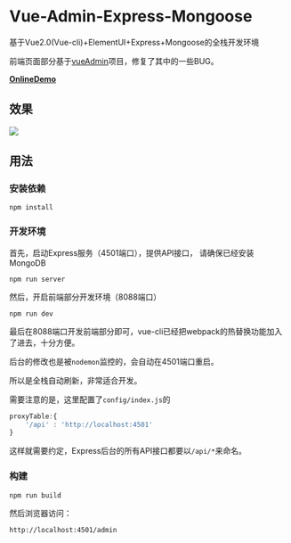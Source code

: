 # Vue-Admin-Express-Mongoose
基于Vue2.0(Vue-cli)+ElementUI+Express+Mongoose的全栈开发环境

前端页面部分基于[vueAdmin](https://github.com/taylorchen709/vueAdmin)项目，修复了其中的一些BUG。

**[OnlineDemo](http://admin.eamonn.cn/admin)**

## 效果
![](http://ww1.sinaimg.cn/large/71d81503ly1fczkd9h6ioj21kw0rudii)

## 用法
### 安装依赖
```
npm install
```
### 开发环境
首先，启动Express服务（4501端口），提供API接口，
请确保已经安装MongoDB
```
npm run server
```
然后，开启前端部分开发环境（8088端口）
```
npm run dev
```
最后在8088端口开发前端部分即可，vue-cli已经把webpack的热替换功能加入了进去，十分方便。

后台的修改也是被`nodemon`监控的，会自动在4501端口重启。

所以是全栈自动刷新，非常适合开发。

需要注意的是，这里配置了`config/index.js`的
```javascript
proxyTable:{
    '/api' : 'http://localhost:4501'
}
```
这样就需要约定，Express后台的所有API接口都要以`/api/*`来命名。
### 构建
```
npm run build
```
然后浏览器访问：
```
http://localhost:4501/admin
```

